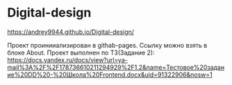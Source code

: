 # Digital-design
https://andrey9944.github.io/Digital-design/

Проект проинииализирован в githab-pages. Ссылку можно взять в блоке About. Проект выполнен по ТЗ(Задание 2):
https://docs.yandex.ru/docs/view?url=ya-mail%3A%2F%2F178736610211294929%2F1.2&name=Тестовое%20задание%20DD%20-%20Школа%20Frontend.docx&uid=91322906&nosw=1
